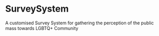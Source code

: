 # SurveySystem
A customised Survey System for gathering the perception of the public mass towards LGBTQ+ Community
